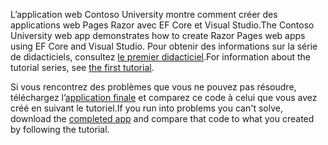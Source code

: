 <span data-ttu-id="61247-101">L’application web Contoso University montre comment créer des applications web Pages Razor avec EF Core et Visual Studio.</span><span class="sxs-lookup"><span data-stu-id="61247-101">The Contoso University web app demonstrates how to create Razor Pages web apps using EF Core and Visual Studio.</span></span> <span data-ttu-id="61247-102">Pour obtenir des informations sur la série de didacticiels, consultez [le premier didacticiel](xref:data/ef-rp/intro).</span><span class="sxs-lookup"><span data-stu-id="61247-102">For information about the tutorial series, see [the first tutorial](xref:data/ef-rp/intro).</span></span>

<span data-ttu-id="61247-103">Si vous rencontrez des problèmes que vous ne pouvez pas résoudre, téléchargez l’[application finale](https://github.com/dotnet/AspNetCore.Docs/tree/master/aspnetcore/data/ef-rp/intro/samples) et comparez ce code à celui que vous avez créé en suivant le tutoriel.</span><span class="sxs-lookup"><span data-stu-id="61247-103">If you run into problems you can't solve, download the [completed app](https://github.com/dotnet/AspNetCore.Docs/tree/master/aspnetcore/data/ef-rp/intro/samples) and compare that code to what you created by following the tutorial.</span></span>
